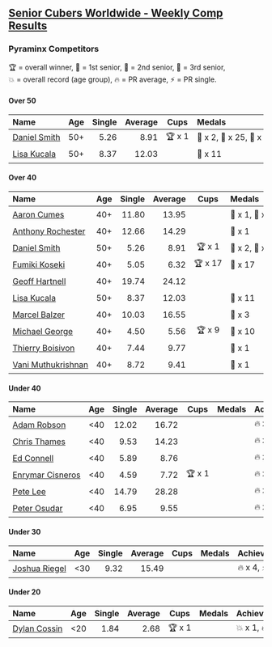 <style>table {white-space: nowrap;}</style>

## [Senior Cubers Worldwide - Weekly Comp Results](/scw-comp/results/)
### Pyraminx Competitors

<span style="white-space: nowrap;">🏆 = overall winner</span>, <span style="white-space: nowrap;">🥇 = 1st senior</span>, <span style="white-space: nowrap;">🥈 = 2nd senior</span>, <span style="white-space: nowrap;">🥉 = 3rd senior</span>, <span style="white-space: nowrap;">💥 = overall record (age group)</span>, <span style="white-space: nowrap;">🔥 = PR average</span>, <span style="white-space: nowrap;">⚡ = PR single</span>.

#### Over 50

| Name | Age | Single | Average | Cups | Medals | Achievements |
| :-- | :--: | --: | --: | :--: | :-- | :-- |
| [Daniel Smith](../../persons/daniel_smith/pyram.md) | 50+ | 5.26 | 8.91 | 🏆 x 1 | 🥇 x 2, 🥈 x 25, 🥉 x 2 | 💥 x 6, 🔥 x 4, ⚡ x 3 |
| [Lisa Kucala](../../persons/lisa_kucala/pyram.md) | 50+ | 8.37 | 12.03 |  | 🥉 x 11 | 🔥 x 4, ⚡ x 2 |

#### Over 40

| Name | Age | Single | Average | Cups | Medals | Achievements |
| :-- | :--: | --: | --: | :--: | :-- | :-- |
| [Aaron Cumes](../../persons/aaron_cumes/pyram.md) | 40+ | 11.80 | 13.95 |  | 🥈 x 1, 🥉 x 5 | 🔥 x 2, ⚡ x 4 |
| [Anthony Rochester](../../persons/anthony_rochester/pyram.md) | 40+ | 12.66 | 14.29 |  | 🥉 x 1 | 🔥 x 2, ⚡ x 2 |
| [Daniel Smith](../../persons/daniel_smith/pyram.md) | 50+ | 5.26 | 8.91 | 🏆 x 1 | 🥇 x 2, 🥈 x 25, 🥉 x 2 | 💥 x 6, 🔥 x 4, ⚡ x 3 |
| [Fumiki Koseki](../../persons/fumiki_koseki/pyram.md) | 40+ | 5.05 | 6.32 | 🏆 x 17 | 🥇 x 17 | 🔥 x 5, ⚡ x 3 |
| [Geoff Hartnell](../../persons/geoff_hartnell/pyram.md) | 40+ | 19.74 | 24.12 |  |  | 🔥 x 1, ⚡ x 1 |
| [Lisa Kucala](../../persons/lisa_kucala/pyram.md) | 50+ | 8.37 | 12.03 |  | 🥉 x 11 | 🔥 x 4, ⚡ x 2 |
| [Marcel Balzer](../../persons/marcel_balzer/pyram.md) | 40+ | 10.03 | 16.55 |  | 🥉 x 3 | 🔥 x 4, ⚡ x 3 |
| [Michael George](../../persons/michael_george/pyram.md) | 40+ | 4.50 | 5.56 | 🏆 x 9 | 🥇 x 10 | 💥 x 3, 🔥 x 3, ⚡ x 2 |
| [Thierry Boisivon](../../persons/thierry_boisivon/pyram.md) | 40+ | 7.44 | 9.77 |  | 🥈 x 1 | 🔥 x 1, ⚡ x 1 |
| [Vani Muthukrishnan](../../persons/vani_muthukrishnan/pyram.md) | 40+ | 8.72 | 9.41 |  | 🥈 x 1 | 🔥 x 1, ⚡ x 1 |

#### Under 40

| Name | Age | Single | Average | Cups | Medals | Achievements |
| :-- | :--: | --: | --: | :--: | :-- | :-- |
| [Adam Robson](../../persons/adam_robson/pyram.md) | <40 | 12.02 | 16.72 |  |  | 🔥 x 2, ⚡ x 3 |
| [Chris Thames](../../persons/chris_thames/pyram.md) | <40 | 9.53 | 14.23 |  |  | 🔥 x 5, ⚡ x 5 |
| [Ed Connell](../../persons/ed_connell/pyram.md) | <40 | 5.89 | 8.76 |  |  | 🔥 x 7, ⚡ x 8 |
| [Enrymar Cisneros](../../persons/enrymar_cisneros/pyram.md) | <40 | 4.59 | 7.72 | 🏆 x 1 |  | 🔥 x 1, ⚡ x 1 |
| [Pete Lee](../../persons/pete_lee/pyram.md) | <40 | 14.79 | 28.28 |  |  | 🔥 x 1, ⚡ x 2 |
| [Peter Osudar](../../persons/peter_osudar/pyram.md) | <40 | 6.95 | 9.55 |  |  | 🔥 x 1, ⚡ x 1 |

#### Under 30

| Name | Age | Single | Average | Cups | Medals | Achievements |
| :-- | :--: | --: | --: | :--: | :-- | :-- |
| [Joshua Riegel](../../persons/joshua_riegel/pyram.md) | <30 | 9.32 | 15.49 |  |  | 🔥 x 4, ⚡ x 2 |

#### Under 20

| Name | Age | Single | Average | Cups | Medals | Achievements |
| :-- | :--: | --: | --: | :--: | :-- | :-- |
| [Dylan Cossin](../../persons/dylan_cossin/pyram.md) | <20 | 1.84 | 2.68 | 🏆 x 1 |  | 💥 x 1, 🔥 x 1, ⚡ x 1 |


<!-- Global site tag (gtag.js) - Google Analytics -->
<script async src="https://www.googletagmanager.com/gtag/js?id=UA-86348435-3"></script>
<script>window.dataLayer = window.dataLayer || []; function gtag() {dataLayer.push(arguments);} gtag('js', new Date()); gtag('config', 'UA-86348435-3');</script>
